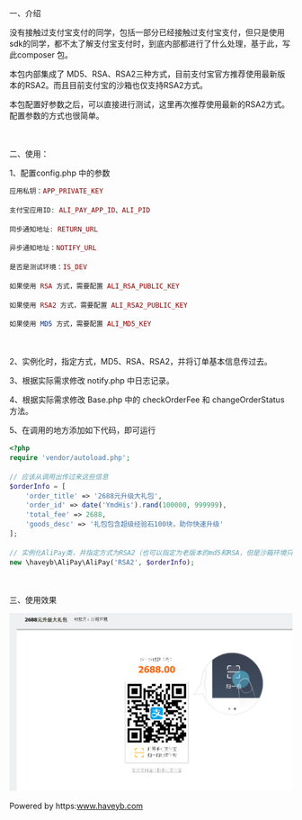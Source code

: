 一、介绍

没有接触过支付宝支付的同学，包括一部分已经接触过支付宝支付，但只是使用sdk的同学，都不太了解支付宝支付时，到底内部都进行了什么处理，基于此，写此composer 包。

本包内部集成了 MD5、RSA、RSA2三种方式，目前支付宝官方推荐使用最新版本的RSA2。而且目前支付宝的沙箱也仅支持RSA2方式。

本包配置好参数之后，可以直接进行测试，这里再次推荐使用最新的RSA2方式。配置参数的方式也很简单。

　　

二、使用：

1、配置config.php 中的参数

```php
应用私钥：APP_PRIVATE_KEY

支付宝应用ID: ALI_PAY_APP_ID、ALI_PID

同步通知地址: RETURN_URL

异步通知地址：NOTIFY_URL

是否是测试环境：IS_DEV

如果使用 RSA 方式，需要配置 ALI_RSA_PUBLIC_KEY

如果使用 RSA2 方式，需要配置 ALI_RSA2_PUBLIC_KEY

如果使用 MD5 方式，需要配置 ALI_MD5_KEY

```
　　

2、实例化时，指定方式，MD5、RSA、RSA2，并将订单基本信息传过去。
　　

3、根据实际需求修改 notify.php 中日志记录。
　　

4、根据实际需求修改 Base.php 中的 checkOrderFee 和 changeOrderStatus 方法。

5、在调用的地方添加如下代码，即可运行

```php
<?php
require 'vendor/autoload.php';

// 应该从调用出传过来这些信息
$orderInfo = [
    'order_title' => '2688元升级大礼包',
    'order_id' => date('YmdHis').rand(100000, 999999),
    'total_fee' => 2688,
    'goods_desc' => '礼包包含超级经验石100块，助你快速升级'
];

// 实例化AliPay类，并指定方式为RSA2（也可以指定为老版本的md5和RSA，但是沙箱环境只支持RSA2方式）
new \haveyb\AliPay\AliPay('RSA2', $orderInfo);
```
　　

三、使用效果

![](example.png)　　

Powered by https:www.haveyb.com